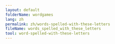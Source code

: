 ```yaml
---
layout: default
folderName: wordgames
lang: zh
permalink: zh/words-spelled-with-these-letters
fileName: words_spelled_with_these_letters
tool: word-spelled-with-these-letters       
---
```

